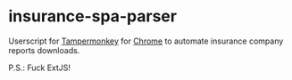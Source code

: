 # insurance-spa-parser

Userscript for [Tampermonkey](https://www.tampermonkey.net/) for [Chrome](https://chrome.google.com) to automate insurance company reports downloads.

P.S.: Fuck ExtJS!
